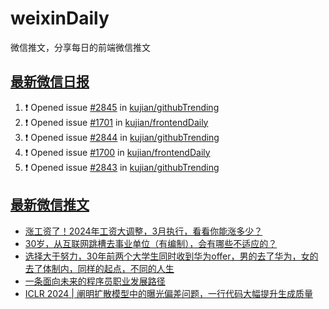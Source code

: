 # weixinDaily
微信推文，分享每日的前端微信推文

## [最新微信日报](https://github.com/kujian/weixinDaily/issues)

<!--START_SECTION:activity-->
1. ❗ Opened issue [#2845](https://github.com/kujian/githubTrending/issues/2845) in [kujian/githubTrending](https://github.com/kujian/githubTrending)
2. ❗ Opened issue [#1701](https://github.com/kujian/frontendDaily/issues/1701) in [kujian/frontendDaily](https://github.com/kujian/frontendDaily)
3. ❗ Opened issue [#2844](https://github.com/kujian/githubTrending/issues/2844) in [kujian/githubTrending](https://github.com/kujian/githubTrending)
4. ❗ Opened issue [#1700](https://github.com/kujian/frontendDaily/issues/1700) in [kujian/frontendDaily](https://github.com/kujian/frontendDaily)
5. ❗ Opened issue [#2843](https://github.com/kujian/githubTrending/issues/2843) in [kujian/githubTrending](https://github.com/kujian/githubTrending)
<!--END_SECTION:activity-->


## [最新微信推文](https://weixin.qdkfweb.cn/)

<!-- BLOG-POST-LIST:START -->
- [涨工资了！2024年工资大调整，3月执行，看看你能涨多少？](https://weixin.qdkfweb.cn/43137.html)
- [30岁，从互联网跳槽去事业单位（有编制），会有哪些不适应的？](https://weixin.qdkfweb.cn/43138.html)
- [选择大于努力，30年前两个大学生同时收到华为offer，男的去了华为，女的去了体制内，同样的起点，不同的人生](https://weixin.qdkfweb.cn/43178.html)
- [一条面向未来的程序员职业发展路径](https://weixin.qdkfweb.cn/43132.html)
- [ICLR 2024 | 阐明扩散模型中的曝光偏差问题，一行代码大幅提升生成质量](https://weixin.qdkfweb.cn/43164.html)
<!-- BLOG-POST-LIST:END -->